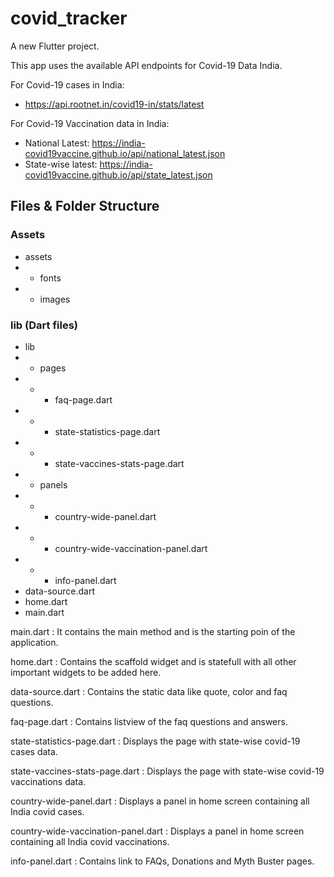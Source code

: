# covid_tracker

A new Flutter project.

This app uses the available API endpoints for Covid-19 Data India.

For Covid-19 cases in India:
- https://api.rootnet.in/covid19-in/stats/latest

For Covid-19 Vaccination data in India:
- National Latest: https://india-covid19vaccine.github.io/api/national_latest.json
- State-wise latest: https://india-covid19vaccine.github.io/api/state_latest.json

## Files & Folder Structure

### Assets

- assets
- - fonts
- - images

### lib (Dart files)

- lib
- - pages
- - - faq-page.dart
- - - state-statistics-page.dart
- - - state-vaccines-stats-page.dart
- - panels
- - - country-wide-panel.dart
- - - country-wide-vaccination-panel.dart
- - - info-panel.dart
- data-source.dart
- home.dart
- main.dart

main.dart
: It contains the main method and is the starting poin of the application.

home.dart
: Contains the scaffold widget and is statefull with all other important widgets to be added here.

data-source.dart
: Contains the static data like quote, color and faq questions.

faq-page.dart
: Contains listview of the faq questions and answers.

state-statistics-page.dart
: Displays the page with state-wise covid-19 cases data.

state-vaccines-stats-page.dart
: Displays the page with state-wise covid-19 vaccinations data.

country-wide-panel.dart
: Displays a panel in home screen containing all India covid cases.

country-wide-vaccination-panel.dart
: Displays a panel in home screen containing all India covid vaccinations.

info-panel.dart
: Contains link to FAQs, Donations and Myth Buster pages.

